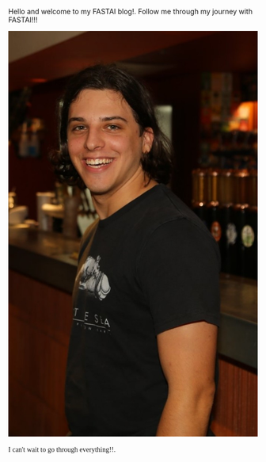 Hello and welcome to my FASTAI blog!. Follow me through my journey with FASTAI!!!

![Is Me](images/me.jpg)

<span style="font-family: Comic Sans MS;">I can't wait to go through everything!!.</span>

